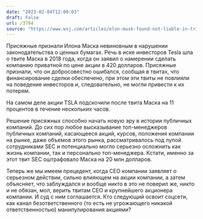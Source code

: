 ```yaml
---
date: "2023-02-04T12:00:03"
draft: False
url: /3794
source: "https://www.wsj.com/articles/elon-musk-found-not-liable-in-trial-over-tweets-proposing-to-take-tesla-private-11675464951?mod=hp_lead_pos1"
---
```


Присяжные признали Илона Маска невиновным в нарушении законодательства о ценных бумагах. Речь в иске инвесторов Tesla шла о твите Маска в 2018 года, когда он заявил о намерении сделать компанию приватной по цене акции в 420 долларов. Присяжные признали, что он добросовестно ошибался, сообщая в твитах, что финансирование сделки обеспечено, при этом эти твиты не повлияли на поведение инвесторов и, следовательно, не могли привести к их потерям.

На самом деле акции TSLA подскочили после твита Маска на 11 процентов в течение нескольких часов.

Решение присяжных способно начать новую эру в истории публичных компаний. До сих пор любое высказывание топ-менеджеров публичных компаний, касающееся акций, курсов, положения компании на рынке, даже объемов этого рынка, рассматривалось под лупой сотрудниками SEC и потенциально могло серьезно осложнить как жизнь компании, так и персонально топ-менеджера. Кстати, именно за этот твит SEC оштрафовало Маска на 20 млн долларов. 

Теперь же мы имеем прецедент, когда CEO компании заявляет о серьезном действии, сильно влияющем на акции компании, а затем объясняет, что заблуждался и вообще никто в это не поверил же, никто и не обязан, мол, верить твитам CEO и крупнейшего акционера компании. И суд с ним соглашается. Кто следующий освоит соцсети, как канал безответственного (то есть не угрожающего никакой ответственностью) манипулирования акциями?
